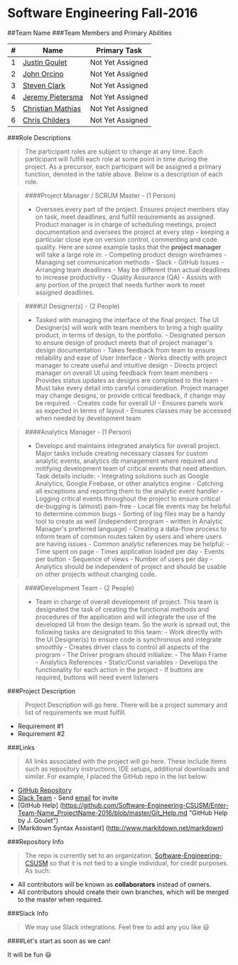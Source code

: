 Software Engineering Fall-2016
=================================
##Team Name
###Team Members and Primary Abilities

|#|Name|Primary Task|
|---|---|---|
|1|		[Justin Goulet](https://github.com/jstngoulet "Justin GitHub")			        |	Not Yet Assigned|
|2|		[John Orcino](https://github.com/OrcinoJohn)		                            |	Not Yet Assigned|
|3|		[Steven Clark](https://github.com/DaVolfman "Steven Clark GitHub")		        |	Not Yet Assigned|
|4|		[Jeremy Pietersma](https://github.com/jpietersma "Jeremy Pietersma GitHub")		|	Not Yet Assigned|
|5|		[Christian Mathias](https://github.com/cmmathias95 "Christian Mathias")		    |	Not Yet Assigned|
|6|		[Chris Childers](https://github.com/chili24137 "Chris Childers")		        |	Not Yet Assigned|

###Role Descriptions
> The participant roles are subject to change at any time. Each participant will fulfill each role at some point in time during the project. As a precursor, each participant will be assigned a primary function, denoted in the table above. Below is a description of each role.

>####Project Manager / SCRUM Master - (1 Person)
>- Oversees every part of the project. Ensures project members stay on task, meet deadlines, and fulfill requirements as assigned. Product manager is in charge of scheduling meetings, project documentation and oversees the project at every step - keeping a particular close eye on version control, commenting and code quality. Here are some example tasks that the **project manager** will take a large role in:
    - Competing product design wireframes
    - Managing set communication methods
        - Slack
        - GitHub Issues
    - Arranging team deadlines
        - May be different than actual deadlines to increase productivity
    - Quality Assurance (QA)
    - Assists with any portion of the project that needs further work to meet assigned deadlines.
    
>####UI Designer(s) - (2 People)
>- Tasked with managing the interface of the final project. The UI Designer(s) will work with team members to bring a high quality product, in terms of design, to the portfolio. 
    - Designated person to ensure design of product meets that of project manager's design documentation
    - Takes feedback from team to ensure reliability and ease of User Interface
    - Works directly with project manager to create useful and intuitive design
        - Directs project manager on overall UI using feedback from team members
        - Provides status updates as designs are completed to the team
    - Must take every detail into careful consideration. Project manager may change designs, or provide critical feedback, if change may be required.
    - Creates code for overall UI
        - Ensures panels work as expected in terms of layout
        - Ensures classes may be accessed when needed by development team
    
>####Analytics Manager - (1 Person)
>- Develops and maintains integrated analytics for overall project. Major tasks include creating necessary classes for custom analytic events, analytics db management where required and notifying development team of critical events that need attention. Task details include:
    - Integrating solutions such as Google Analytics, Google Firebase, or other analytics engine
    - Catching all exceptions and reporting them to the analytic event handler
    - Logging critical events throughout the project to ensure critical de-bugging is (almost) pain-free
        - Local file events may be helpful to determine common bugs
        - Sorting of log files may be a handy tool to create as well (independent program - written in Analytic Manager's preferred language)
    - Creating a data-flow process to inform team of common routes taken by users and where users are having issues
    - Common analytic references may be helpful:
        - Time spent on page
        - Times application loaded per day
        - Events per button
        - Sequence of views
        - Number of users per day
    - Analytics should be independent of project and should be usable on other projects without changing code.

>####Development Team - (2 People)
>- Team in charge of overall development of project. This team is designated the task of creating the functional methods and procedures of the application and will integrate the use of the developed UI from the design team. So the work is spread out, the following tasks are designated to this team:
    - Work directly with the UI Designer(s) to ensure code is synchronous and integrate smoothly
    - Creates driver class to control all aspects of the program
        - The Driver program should initialize:
            - The Main Frame
            - Analytics References
            - Static/Const variables
    -  Develops the functionality for each action in the project
        - If buttons are required, buttons will need event listeners
    

###Project Description
>Project Description will go here. There will be a project summary and list of requirements we must fulfill.
- Requirement #1
- Requirement #2

###Links
>All links associated with the project will go here. These include items such as repository instructions, IDE setups, additional downloads and similar. For example, I placed the GitHub repo in the list below:
- [GitHub Repository](https://github.com/Software-Engineering-CSUSM/Enter-Team-Name_ProjectName-2016)
- [Slack Team](https://csusm-se-f2016.slack.com/) - Send [email](mailto:jstngoulet@me.com) for invite
- [GitHub Help] (https://github.com/Software-Engineering-CSUSM/Enter-Team-Name_ProjectName-2016/blob/master/Git_Help.md "GitHub Help by J. Goulet")
- [Markdown Syntax Assistant] (http://www.markitdown.net/markdown)

###Repository Info
> The repo is currently set to an organization, [Software-Engineering-CSUSM](https://github.com/Software-Engineering-CSUSM) so that it is not tied to a single individual, for credit purposes. As such: 
- All contributors will be known as **collaborators** instead of owners.
- All contributors should create their own branches, which will be merged to the master when required.

###Slack Info
> We may use Slack integrations. Feel free to add any you like :smiley:
    
####Let's start as soon as we can!

It will be fun :smiley:
